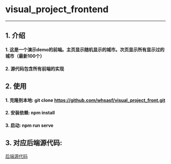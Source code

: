 # visual_project_frontend
---
## 1. 介绍
#### 1. 这是一个演示demo的前端。主页显示随机显示的城市。次页显示所有显示过的城市（最新100个）
#### 2. 源代码包含所有前端的实现
## 2. 使用
#### 1. 克隆到本地: git clone  https://github.com/whsasf/visual_project_front.git
#### 2. 安装依赖: npm install
#### 3. 启动: npm run serve

## 3. 对应后端源代码:
[后端源代码](https://github.com/whsasf/visual_project_backend)